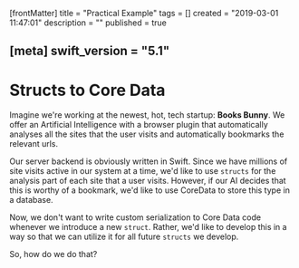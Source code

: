 [frontMatter]
title = "Practical Example"
tags = []
created = "2019-03-01 11:47:01"
description = ""
published = true

[meta]
swift_version = "5.1"
---

# Structs to Core Data

Imagine we\'re working at the newest, hot, tech startup: **Books
Bunny**. We offer an Artificial Intelligence with a browser plugin that
automatically analyses all the sites that the user visits and
automatically bookmarks the relevant urls.

Our server backend is
obviously written in Swift. Since we have millions of site visits active
in our system at a time, we\'d like to use `structs` for the analysis
part of each site that a user visits. However, if our AI decides that
this is worthy of a bookmark, we\'d like to use CoreData to store this
type in a database.

Now, we don\'t want to write custom serialization to Core Data code
whenever we introduce a new `struct`. Rather, we\'d like to develop this
in a way so that we can utilize it for all future `structs` we develop.

So, how do we do that?

